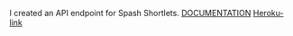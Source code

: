 I created an API endpoint for Spash Shortlets.
[DOCUMENTATION](https://documenter.getpostman.com/view/19323610/UVz1MrTi)
[Heroku-link](https://spash-shortlets.herokuapp.com)